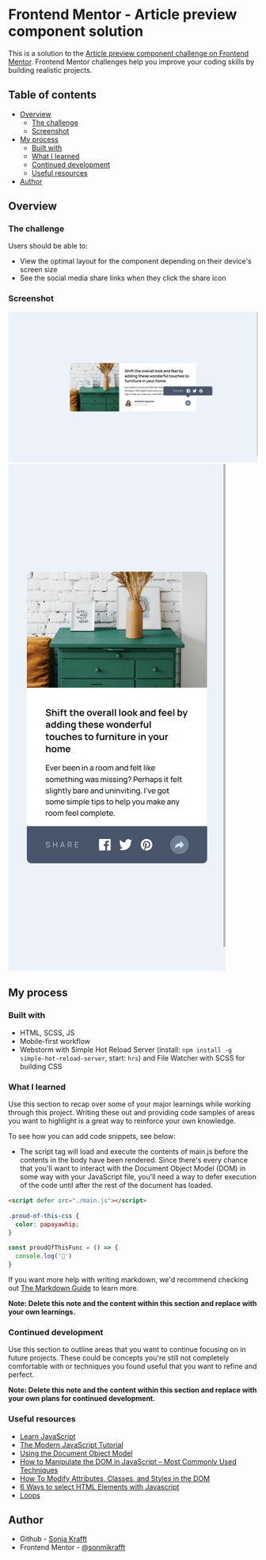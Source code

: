 # Frontend Mentor - Article preview component solution

This is a solution to the [Article preview component challenge on Frontend Mentor](https://www.frontendmentor.io/challenges/article-preview-component-dYBN_pYFT). Frontend Mentor challenges help you improve your coding skills by building realistic projects. 

## Table of contents

- [Overview](#overview)
  - [The challenge](#the-challenge)
  - [Screenshot](#screenshot)
- [My process](#my-process)
  - [Built with](#built-with)
  - [What I learned](#what-i-learned)
  - [Continued development](#continued-development)
  - [Useful resources](#useful-resources)
- [Author](#author)

## Overview

### The challenge

Users should be able to:

- View the optimal layout for the component depending on their device's screen size
- See the social media share links when they click the share icon

### Screenshot

![Desktop](./screenshots/desktop.png)
![Mobile](./screenshots/mobile.png)

## My process

### Built with

- HTML, SCSS, JS
- Mobile-first workflow
- Webstorm with Simple Hot Reload Server (install: `npm install -g simple-hot-reload-server`, start: `hrs`) and File Watcher with SCSS for building CSS

### What I learned

Use this section to recap over some of your major learnings while working through this project. Writing these out and providing code samples of areas you want to highlight is a great way to reinforce your own knowledge.

To see how you can add code snippets, see below:

- The script tag will load and execute the contents of main.js before the contents in the body have been rendered. Since there's every chance that you'll want to interact with the Document Object Model (DOM) in some way with your JavaScript file, you'll need a way to defer execution of the code until after the rest of the document has loaded.
```html
<script defer src="./main.js"></script>
```

```css
.proud-of-this-css {
  color: papayawhip;
}
```
```js
const proudOfThisFunc = () => {
  console.log('🎉')
}
```

If you want more help with writing markdown, we'd recommend checking out [The Markdown Guide](https://www.markdownguide.org/) to learn more.

**Note: Delete this note and the content within this section and replace with your own learnings.**

### Continued development

Use this section to outline areas that you want to continue focusing on in future projects. These could be concepts you're still not completely comfortable with or techniques you found useful that you want to refine and perfect.

**Note: Delete this note and the content within this section and replace with your own plans for continued development.**

### Useful resources

- [Learn JavaScript](https://web.dev/learn/javascript)
- [The Modern JavaScript Tutorial](https://javascript.info/)
- [Using the Document Object Model](https://developer.mozilla.org/en-US/docs/Web/API/Document_Object_Model/Using_the_Document_Object_Model)
- [How to Manipulate the DOM in JavaScript – Most Commonly Used Techniques](https://www.freecodecamp.org/news/javascript-document-object-model-explained/)
- [How To Modify Attributes, Classes, and Styles in the DOM](https://www.digitalocean.com/community/tutorials/how-to-modify-attributes-classes-and-styles-in-the-dom)
- [6 Ways to select HTML Elements with Javascript](https://bydavidlange.com/6-ways-to-select-html-elements-with-javascript/)
- [Loops](https://www.codecademy.com/learn/introduction-to-javascript/modules/learn-javascript-loops/cheatsheet)

## Author

- Github - [Sonja Krafft](https://www.github.com/sonmikrafft)
- Frontend Mentor - [@sonmikrafft](https://www.frontendmentor.io/profile/sonmikrafft)